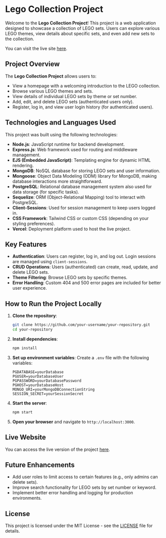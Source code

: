 # Lego Collection Project

Welcome to the **Lego Collection Project**! This project is a web application designed to showcase a collection of LEGO sets. Users can explore various LEGO themes, view details about specific sets, and even add new sets to the collection.

You can visit the live site [here](https://web-322-livid-nine.vercel.app/).

## Project Overview

The **Lego Collection Project** allows users to:
- View a homepage with a welcoming introduction to the LEGO collection.
- Browse various LEGO themes and sets.
- View details of individual LEGO sets by theme or set number.
- Add, edit, and delete LEGO sets (authenticated users only).
- Register, log in, and view user login history (for authenticated users).

## Technologies and Languages Used

This project was built using the following technologies:

- **Node.js**: JavaScript runtime for backend development.
- **Express.js**: Web framework used for routing and middleware management.
- **EJS (Embedded JavaScript)**: Templating engine for dynamic HTML rendering.
- **MongoDB**: NoSQL database for storing LEGO sets and user information.
- **Mongoose**: Object Data Modeling (ODM) library for MongoDB, making database interactions more straightforward.
- **PostgreSQL**: Relational database management system also used for data storage (for specific tasks).
- **Sequelize**: ORM (Object-Relational Mapping) tool to interact with PostgreSQL.
- **Client-Sessions**: Used for session management to keep users logged in.
- **CSS Framework**: Tailwind CSS or custom CSS (depending on your styling preferences).
- **Vercel**: Deployment platform used to host the live project.

## Key Features

- **Authentication**: Users can register, log in, and log out. Login sessions are managed using `client-sessions`.
- **CRUD Operations**: Users (authenticated) can create, read, update, and delete LEGO sets.
- **Theme Filtering**: Browse LEGO sets by specific themes.
- **Error Handling**: Custom 404 and 500 error pages are included for better user experience.
  
## How to Run the Project Locally

1. **Clone the repository**:
    ```bash
    git clone https://github.com/your-username/your-repository.git
    cd your-repository
    ```

2. **Install dependencies**:
    ```bash
    npm install
    ```

3. **Set up environment variables**:
   Create a `.env` file with the following variables:
    ```
    PGDATABASE=yourDatabase
    PGUSER=yourDatabaseUser
    PGPASSWORD=yourDatabasePassword
    PGHOST=yourDatabaseHost
    MONGO_URI=yourMongoDBConnectionString
    SESSION_SECRET=yourSessionSecret
    ```

4. **Start the server**:
    ```bash
    npm start
    ```

5. **Open your browser** and navigate to `http://localhost:3000`.

## Live Website

You can access the live version of the project [here](https://web-322-livid-nine.vercel.app/).

## Future Enhancements

- Add user roles to limit access to certain features (e.g., only admins can delete sets).
- Improve search functionality for LEGO sets by set number or keyword.
- Implement better error handling and logging for production environments.

## License

This project is licensed under the MIT License - see the [LICENSE](LICENSE) file for details.
